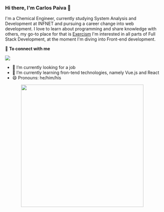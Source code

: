 ### Hi there, I'm Carlos Paiva 👋

I'm a Chemical Engineer, currently studying System Analysis and Development at INFNET and pursuing a career change into web development.
I love to learn about programming and share knowledge with others, my go-to place for that is [Exercism](https://exercism.org/profiles/cdpaiva) 
I'm interested in all parts of Full Stack Development, at the moment I'm diving into Front-end development.

🤝 <b>To connect with me</b>

<p align = "center">
 
[<img src="https://img.shields.io/badge/linkedin-%230077B5.svg?&style=for-the-badge&logo=linkedin&logoColor=white" />](https://www.linkedin.com/in/carlos-damiani/)

</p>

- 🔭 I’m currently looking for a job
- 🌱 I’m currently learning fron-tend technologies, namely Vue.js and React
- 😄 Pronouns: he/him/his

<p align = "center">
  <img src = "https://github-readme-stats.vercel.app/api?username=cdpaiva&show_icons=true&theme=bear" width = 400>
</p>
